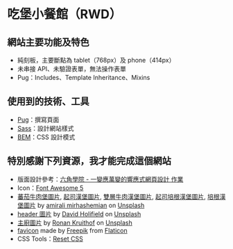 # 吃堡小餐館（RWD）


## 網站主要功能及特色
* 純刻板，主要斷點為 tablet（768px）及 phone（414px）
* 未串接 API、未驗證表單，無法操作表單
* Pug：Includes、Template Inheritance、Mixins


## 使用到的技術、工具
* [Pug](https://pugjs.org/api/getting-started.html "Pug")：撰寫頁面
* [Sass](https://sass-lang.com/ "Sass")：設計網站樣式
* [BEM](http://getbem.com/ "BEM")：CSS 設計模式


## 特別感謝下列資源，我才能完成這個網站
* 版面設計參考：[六角學院 - 一變應萬變的響應式網頁設計 作業](https://hexschool.github.io/Rwd_sketch_export/ "六角西餐廳")
* Icon：[Font Awesome 5](https://fontawesome.com/ "Font Awesome 5")
* [蕃茄牛肉堡圖片](https://unsplash.com/photos/sc5sTPMrVfk "蕃茄牛肉堡圖片"), [起司漢堡圖片](https://unsplash.com/photos/9Bqiusimq6M "起司漢堡圖片"), [雙層牛肉漢堡圖片](https://unsplash.com/photos/d-yAWqj-DRg "雙層牛肉漢堡圖片"), [起司培根漢堡圖片](https://unsplash.com/photos/7NYn7YfpaZo "起司培根漢堡圖片"), [培根漢堡圖片](https://unsplash.com/photos/pFWQcon7T_E "培根漢堡圖片") by [amirali mirhashemian](https://unsplash.com/@amir_v_ali "amirali mirhashemian") on [Unsplash](https://unsplash.com "Unsplash")
* [header 圖片](https://unsplash.com/photos/FGGOizCHAvc "header 圖片") by [David Holifield](https://unsplash.com/@davidholifield "David Holifield") on [Unsplash](https://unsplash.com "Unsplash")
* [主廚圖片](https://unsplash.com/photos/llcX9pTjhXM "主廚圖片") by [Ronan Kruithof](https://unsplash.com/@ronank "Ronan Kruithof") on [Unsplash](https://unsplash.com "Unsplash")
* [favicon](https://www.flaticon.com/free-icon/cheese-burger_300645 "favicon") made by [Freepik](https://www.flaticon.com/authors/freepik "Freepik") from [Flaticon](https://www.flaticon.com/ "Flaticon")
* CSS Tools：[Reset CSS](https://meyerweb.com/eric/tools/css/reset/ "Reset CSS")
